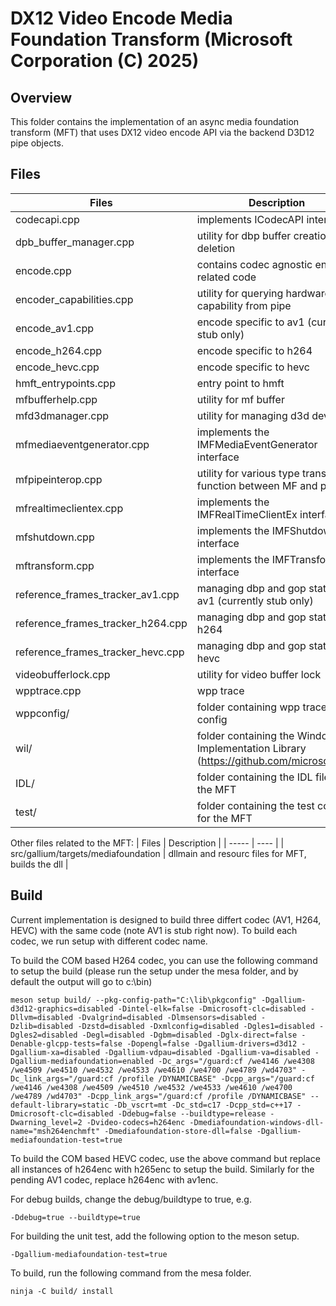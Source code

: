 # DX12 Video Encode Media Foundation Transform (Microsoft Corporation (C) 2025)

## Overview
This folder contains the implementation of an async media foundation transform (MFT) that uses DX12 video encode API via the backend D3D12 pipe objects.

## Files
| Files                               | Description |
| -----                               | ---- |
| codecapi.cpp                        | implements ICodecAPI interface |
| dpb_buffer_manager.cpp              | utility for dbp buffer creation and deletion |
| encode.cpp                          | contains codec agnostic encode related code |
| encoder_capabilities.cpp            | utility for querying hardware capability from pipe |
| encode_av1.cpp                      | encode specific to av1 (currently stub only) |
| encode_h264.cpp                     | encode specific to h264 |
| encode_hevc.cpp                     | encode specific to hevc |
| hmft_entrypoints.cpp                | entry point to hmft |
| mfbufferhelp.cpp                    | utility for mf buffer |
| mfd3dmanager.cpp                    | utility for managing d3d device |
| mfmediaeventgenerator.cpp           | implements the IMFMediaEventGenerator interface |
| mfpipeinterop.cpp                   | utility for various type translation function between MF and pipe |
| mfrealtimeclientex.cpp              | implements the IMFRealTimeClientEx interface|
| mfshutdown.cpp                      | implements the IMFShutdown interface |
| mftransform.cpp                     | implements the IMFTransform interface |
| reference_frames_tracker_av1.cpp    | managing dbp and gop state for av1 (currently stub only)|
| reference_frames_tracker_h264.cpp   | managing dbp and gop state for h264 |
| reference_frames_tracker_hevc.cpp   | managing dbp and gop state for hevc |
| videobufferlock.cpp                 | utility for video buffer lock |
| wpptrace.cpp                        | wpp trace |
| wppconfig/                          | folder containing wpp trace config |
| wil/                                | folder containing the Windows Implementation Library (https://github.com/microsoft/wil) |
| IDL/                                | folder containing the IDL files for the MFT|
| test/                               | folder containing the test code for the MFT|

Other files related to the MFT:
| Files                               | Description |
| -----                               | ---- |
| src/gallium/targets/mediafoundation | dllmain and resourc files for MFT, builds the dll |

## Build
Current implementation is designed to build three differt codec (AV1, H264, HEVC) with the same code (note AV1 is stub right now).  To build each codec, we run setup with different codec name.

To build the COM based H264 codec, you can use the following command to setup the build (please run the setup under the mesa folder, and by default the output will go to c:\bin)

```
meson setup build/ --pkg-config-path="C:\lib\pkgconfig" -Dgallium-d3d12-graphics=disabled -Dintel-elk=false -Dmicrosoft-clc=disabled -Dllvm=disabled -Dvalgrind=disabled -Dlmsensors=disabled -Dzlib=disabled -Dzstd=disabled -Dxmlconfig=disabled -Dgles1=disabled -Dgles2=disabled -Degl=disabled -Dgbm=disabled -Dglx-direct=false -Denable-glcpp-tests=false -Dopengl=false -Dgallium-drivers=d3d12 -Dgallium-xa=disabled -Dgallium-vdpau=disabled -Dgallium-va=disabled -Dgallium-mediafoundation=enabled -Dc_args="/guard:cf /we4146 /we4308 /we4509 /we4510 /we4532 /we4533 /we4610 /we4700 /we4789 /wd4703" -Dc_link_args="/guard:cf /profile /DYNAMICBASE" -Dcpp_args="/guard:cf /we4146 /we4308 /we4509 /we4510 /we4532 /we4533 /we4610 /we4700 /we4789 /wd4703" -Dcpp_link_args="/guard:cf /profile /DYNAMICBASE" --default-library=static -Db_vscrt=mt -Dc_std=c17 -Dcpp_std=c++17 -Dmicrosoft-clc=disabled -Ddebug=false --buildtype=release -Dwarning_level=2 -Dvideo-codecs=h264enc -Dmediafoundation-windows-dll-name="msh264enchmft" -Dmediafoundation-store-dll=false -Dgallium-mediafoundation-test=true
```

To build the COM based HEVC codec, use the above command but replace all instances of h264enc with h265enc to setup the build.  Similarly for the pending AV1 codec, replace h264enc with av1enc.

For debug builds, change the debug/buildtype to true, e.g.

```
-Ddebug=true --buildtype=true
```

For building the unit test, add the following option to the meson setup.

```
-Dgallium-mediafoundation-test=true
```

To build, run the following command from the mesa folder.

```
ninja -C build/ install
```